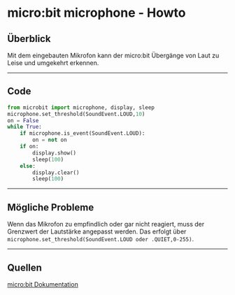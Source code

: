 # micro:bit microphone - Howto

## Überblick

<!--- kurze Einführung -->

Mit dem eingebauten Mikrofon kann der micro:bit Übergänge von Laut zu Leise 
und umgekehrt erkennen.

---

## Code

<!--- code Beispiel: kann später von Github copy & pasted werden  -->

```python
from microbit import microphone, display, sleep
microphone.set_threshold(SoundEvent.LOUD,10)
on = False
while True:
    if microphone.is_event(SoundEvent.LOUD):
        on = not on
    if on:
        display.show()
        sleep(100)
    else:
        display.clear()
        sleep(100)
```

---

## Mögliche Probleme

<!--- Wenn Probleme bekannt sind bitte hier aufführen -->

Wenn das Mikrofon zu empfindlich oder gar nicht reagiert, muss der Grenzwert der Lautstärke
angepasst werden. Das erfolgt über `microphone.set_threshold(SoundEvent.LOUD oder .QUIET,0-255)`.

---

## Quellen

<!--- Bitte alle Quellen angeben -->

[micro:bit Dokumentation](https://microbit-micropython.readthedocs.io/en/v2-docs/microphone.html)
